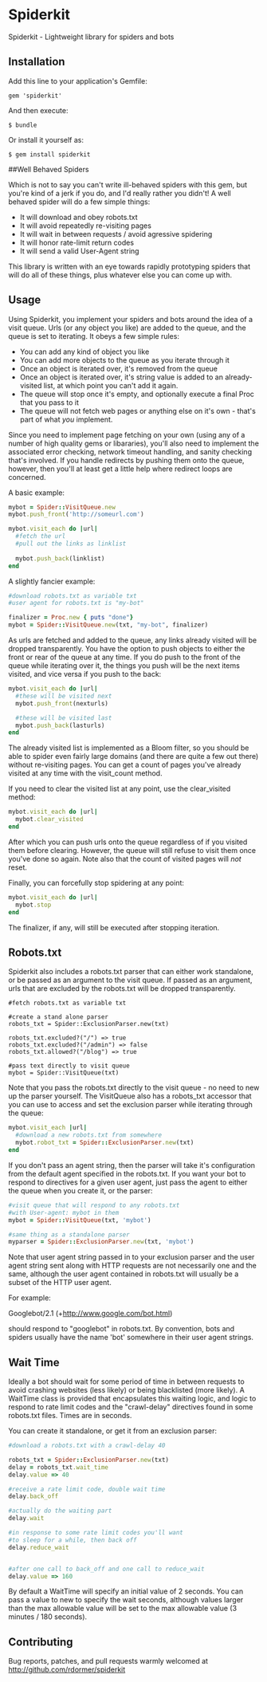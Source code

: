 # Spiderkit

Spiderkit - Lightweight library for spiders and bots

## Installation

Add this line to your application's Gemfile:

    gem 'spiderkit'

And then execute:

    $ bundle

Or install it yourself as:

    $ gem install spiderkit

##Well Behaved Spiders

Which is not to say you can't write ill-behaved spiders with this gem, but you're kind of a jerk if you do, and I'd really rather you didn't!  A well behaved spider will do a few simple things:

* It will download and obey robots.txt
* It will avoid repeatedly re-visiting pages
* It will wait in between requests / avoid agressive spidering
* It will honor rate-limit return codes
* It will send a valid User-Agent string

This library is written with an eye towards rapidly prototyping spiders that will do all of these things, plus whatever else you can come up with.

## Usage

Using Spiderkit, you implement your spiders and bots around the idea of a visit queue.  Urls (or any object you like) are added to the queue, and the queue is set to iterating. It obeys a few simple rules:

* You can add any kind of object you like
* You can add more objects to the queue as you iterate through it
* Once an object is iterated over, it's removed from the queue
* Once an object is iterated over, it's string value is added to an already-visited list, at which point you can't add it again.
* The queue will stop once it's empty, and optionally execute a final Proc that you pass to it
* The queue will not fetch web pages or anything else on it's own - that's part of what *you* implement.  

Since you need to implement page fetching on your own (using any of a number of high quality gems or libararies), you'll also need to implement the associated error checking, network timeout handling, and sanity checking that's involved.  If you handle redirects by pushing them onto the queue, however, then you'll at least get a little help where redirect loops are concerned.

A basic example:

```ruby
mybot = Spider::VisitQueue.new
mybot.push_front('http://someurl.com')

mybot.visit_each do |url|
  #fetch the url
  #pull out the links as linklist
  
  mybot.push_back(linklist)
end
```

A slightly fancier example:

```ruby
#download robots.txt as variable txt
#user agent for robots.txt is "my-bot"

finalizer = Proc.new { puts "done"}
mybot = Spider::VisitQueue.new(txt, "my-bot", finalizer)
```

As urls are fetched and added to the queue, any links already visited will be dropped transparently.  You have the option to push objects to either the front or rear of the queue at any time.  If you do push to the front of the queue while iterating over it, the things you push will be the next items visited, and vice versa if you push to the back:

```ruby
mybot.visit_each do |url|
  #these will be visited next
  mybot.push_front(nexturls)

  #these will be visited last
  mybot.push_back(lasturls)
end
```

The already visited list is implemented as a Bloom filter, so you should be able to spider even fairly large domains (and there are quite a few out there) without re-visiting pages.  You can get a count of pages you've already visited at any time with the visit_count method.

If you need to clear the visited list at any point, use the clear_visited method:

```ruby
mybot.visit_each do |url|
  mybot.clear_visited
end
```

After which you can push urls onto the queue regardless of if you visited them before clearing.  However, the queue will still refuse to visit them once you've done so again.  Note also that the count of visited pages will *not* reset.

Finally, you can forcefully stop spidering at any point:

```ruby
mybot.visit_each do |url|
  mybot.stop
end
```

The finalizer, if any, will still be executed after stopping iteration.

## Robots.txt

Spiderkit also includes a robots.txt parser that can either work standalone, or be passed as an argument to the visit queue.  If passed as an argument, urls that are excluded by the robots.txt will be dropped transparently.

```
#fetch robots.txt as variable txt

#create a stand alone parser
robots_txt = Spider::ExclusionParser.new(txt)

robots_txt.excluded?("/") => true
robots_txt.excluded?("/admin") => false
robots_txt.allowed?("/blog") => true

#pass text directly to visit queue
mybot = Spider::VisitQueue(txt)
```

Note that you pass the robots.txt directly to the visit queue - no need to new up the parser yourself.  The VisitQueue also has a robots_txt accessor that you can use to access and set the exclusion parser while iterating through the queue:

```ruby
mybot.visit_each |url|
  #download a new robots.txt from somewhere
  mybot.robot_txt = Spider::ExclusionParser.new(txt)
end
``` 

If you don't pass an agent string, then the parser will take it's configuration from the default agent specified in the robots.txt.  If you want your bot to respond to directives for a given user agent, just pass the agent to either the queue when you create it, or the parser:

```ruby
#visit queue that will respond to any robots.txt
#with User-agent: mybot in them
mybot = Spider::VisitQueue(txt, 'mybot')

#same thing as a standalone parser
myparser = Spider::ExclusionParser.new(txt, 'mybot')
```

Note that user agent string passed in to your exclusion parser and the user agent string sent along with HTTP requests are not necessarily one and the same, although the user agent contained in robots.txt will usually be a subset of the HTTP user agent.

For example:

Googlebot/2.1 (+http://www.google.com/bot.html)

should respond to "googlebot" in robots.txt.  By convention, bots and spiders usually have the name 'bot' somewhere in their user agent strings. 

## Wait Time

Ideally a bot should wait for some period of time in between requests to avoid crashing websites (less likely) or being blacklisted (more likely).  A WaitTime class is provided that encapsulates this waiting logic, and logic to respond to rate limit codes and the "crawl-delay" directives found in some robots.txt files.  Times are in seconds.

You can create it standalone, or get it from an exclusion parser:

```ruby
#download a robots.txt with a crawl-delay 40

robots_txt = Spider::ExclusionParser.new(txt)
delay = robots_txt.wait_time
delay.value => 40

#receive a rate limit code, double wait time
delay.back_off

#actually do the waiting part
delay.wait

#in response to some rate limit codes you'll want
#to sleep for a while, then back off
delay.reduce_wait


#after one call to back_off and one call to reduce_wait
delay.value => 160
```

By default a WaitTime will specify an initial value of 2 seconds.  You can pass a value to new to specify the wait seconds, although values larger than the max allowable value will be set to the max allowable value (3 minutes / 180 seconds).

 
## Contributing

Bug reports, patches, and pull requests warmly welcomed at http://github.com/rdormer/spiderkit
